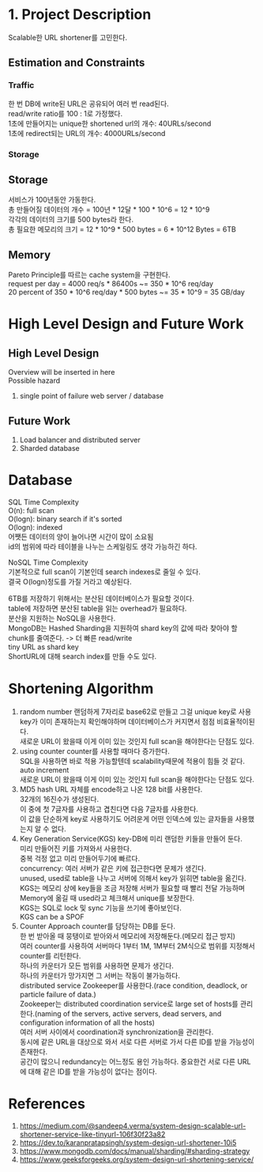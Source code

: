 # 1. Project Description
Scalable한 URL shortener를 고민한다.<br>
## Estimation and Constraints
### Traffic
한 번 DB에 write된 URL은 공유되어 여러 번 read된다.<br>
read/write ratio를 100 : 1로 가정했다.<br>
1초에 만들어지는 unique한 shortened url의 개수: 40URLs/second<br>
1초에 redirect되는 URL의 개수: 4000URLs/second<br>
### Storage





## Storage
서비스가 100년동안 가동한다.<br>
총 만들어질 데이터의 개수 = 100년 * 12달 * 100 * 10^6 = 12 * 10^9<br>
각각의 데이터의 크기를 500 bytes라 한다.<br>
총 필요한 메모리의 크기 = 12 * 10^9 * 500 bytes = 6 * 10^12 Bytes = 6TB<br>

## Memory
Pareto Principle를 따르는 cache system을 구현한다.<br>
request per day = 4000 req/s * 86400s ~= 350 * 10^6 req/day<br>
20 percent of 350 * 10^6 req/day * 500 bytes ~= 35 * 10^9 = 35 GB/day<br>

# High Level Design and Future Work
## High Level Design
Overview will be inserted in here<br>
Possible hazard<br>
1. single point of failure web server / database

## Future Work
1. Load balancer and distributed server
2. Sharded database

# Database
SQL Time Complexity<br>
O(n): full scan<br>
O(logn): binary search if it's sorted<br>
O(logn): indexed<br>
어쨋든 데이터의 양이 늘어나면 시간이 많이 소요됨<br>
id의 범위에 따라 테이블을 나누는 스케일링도 생각 가능하긴 하다.<br>

NoSQL Time Complexity<br>
기본적으로 full scan이 기본인데 search indexes로 줄일 수 있다.<br>
결국 O(logn)정도를 가질 거라고 예상된다.<br>

6TB를 저장하기 위해서는 분산된 데이터베이스가 필요할 것이다.<br>
table에 저장하면 분산된 table을 읽는 overhead가 필요하다.<br>
분산을 지원하는 NoSQL을 사용한다.<br>
MongoDB는 Hashed Sharding을 지원하여 shard key의 값에 따라 찾아야 할 chunk를 줄여준다. -> 더 빠른 read/write<br>
tiny URL as shard key<br>
ShortURL에 대해 search index를 만들 수도 있다.<br>


# Shortening Algorithm
1. random number
    랜덤하게 7자리로 base62로 만들고 그걸 unique key로 사용<br>
    key가 이미 존재하는지 확인해야하며 데이터베이스가 커지면서 점점 비효율적이된다.<br>
    새로운 URL이 왔을때 이게 이미 있는 것인지 full scan을 해야한다는 단점도 있다.<br>
2. using counter
    counter를 사용할 때마다 증가한다.<br>
    SQL을 사용하면 바로 적용 가능할텐데 scalability때문에 적용이 힘들 것 같다. auto increment<br>
    새로운 URL이 왔을때 이게 이미 있는 것인지 full scan을 해야한다는 단점도 있다.<br>
3. MD5 hash
    URL 자체를 encode하고 나온 128 bit를 사용한다.<br>
    32개의 16진수가 생성된다.<br>
    이 중에 첫 7글자를 사용하고 겹친다면 다음 7글자를 사용한다.<br>
    이 값을 단순하게 key로 사용하기도 어려운게 어떤 인덱스에 있는 글자들을 사용했는지 알 수 없다.<br>
4. Key Generation Service(KGS)
    key-DB에 미리 랜덤한 키들을 만들어 둔다.<br>
    미리 만들어진 키를 가져와서 사용한다.<br>
    중복 걱정 없고 미리 만들어두기에 빠르다.<br>
    concurrency: 여러 서버가 같은 키에 접근한다면 문제가 생긴다.<br>
    unused, used로 table을 나누고 서버에 의해서 key가 읽히면 table을 옮긴다.<br>
    KGS는 메모리 상에 key들을 조금 저장해 서버가 필요할 때 빨리 전달 가능하며 Memory에 옮길 때 used라고 체크해서 unique를 보장한다.<br>
    KGS는 SQL로 lock 및 sync 기능을 쓰기에 좋아보인다.<br>
    KGS can be a SPOF<br>
5. Counter Approach
    counter를 담당하는 DB를 둔다.<br>
    한 번 받아올 때 뭉탱이로 받아와서 메모리에 저장해둔다.(메모리 접근 방지)<br>
    여러 counter를 사용하여 서버마다 1부터 1M, 1M부터 2M식으로 범위를 지정해서 counter를 리턴한다.<br>
    하나의 카운터가 모든 범위를 사용하면 문제가 생긴다.<br>
    하나의 카운터가 망가지면 그 서버는 작동이 불가능하다.<br>
    distributed service Zookeeper를 사용한다.(race condition, deadlock, or particle failure of data.)<br>
    Zookeeper는 distributed coordination service로 large set of hosts를 관리한다.(naming of the servers, active servers, dead servers, and configuration information of all the hosts)<br>
    여러 서버 사이에서 coordination과 synchronization을 관리한다.<br>
    동시에 같은 URL을 대상으로 와서 서로 다른 서버로 가서 다른 ID를 받을 가능성이 존재한다.<br>
    공간이 많으니 redundancy는 어느정도 용인 가능하다. 중요한건 서로 다른 URL에 대해 같은 ID를 받을 가능성이 없다는 점이다.<br>

# References
1. https://medium.com/@sandeep4.verma/system-design-scalable-url-shortener-service-like-tinyurl-106f30f23a82
2. https://dev.to/karanpratapsingh/system-design-url-shortener-10i5
3. https://www.mongodb.com/docs/manual/sharding/#sharding-strategy
4. https://www.geeksforgeeks.org/system-design-url-shortening-service/
